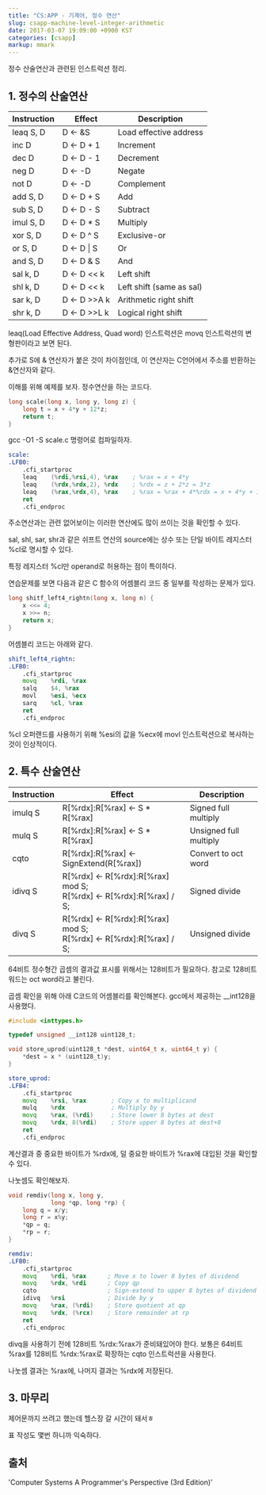 ```yaml
---
title: "CS:APP - 기계어, 정수 연산"
slug: csapp-machine-level-integer-arithmetic
date: 2017-03-07 19:09:00 +0900 KST
categories: [csapp]
markup: mmark
---
```


정수 산술연산과 관련된 인스트럭션 정리.

## 1. 정수의 산술연산

| Instruction | Effect        | Description              |
| ----------- | ------------- | ------------------------ |
| leaq S, D   | D <\- &S      | Load effective address   |
| inc D       | D <\- D + 1   | Increment                |
| dec D       | D <\- D - 1   | Decrement                |
| neg D       | D <\- -D      | Negate                   |
| not D       | D <\- -D      | Complement               |
| add S, D    | D <\- D + S   | Add                      |
| sub S, D    | D <\- D - S   | Subtract                 |
| imul S, D   | D <\- D * S   | Multiply                 |
| xor S, D    | D <\- D ^ S   | Exclusive-or             |
| or S, D     | D <\- D \| S  | Or                       |
| and S, D    | D <\- D & S   | And                      |
| sal k, D    | D <\- D << k  | Left shift               |
| shl k, D    | D <\- D << k  | Left shift (same as sal) |
| sar k, D    | D <\- D >>A k | Arithmetic right shift   |
| shr k, D    | D <\- D >>L k | Logical right shift      |

leaq(Load Effective Address, Quad word) 인스트럭션은
movq 인스트럭션의 변형판이라고 보면 된다.

추가로 S에 & 연산자가 붙은 것이 차이점인데,
이 연산자는 C언어에서 주소를 반환하는 &연산자와 같다.

이해를 위해 예제를 보자. 정수연산을 하는 코드다.

```c
long scale(long x, long y, long z) {
    long t = x + 4*y + 12*z;
    return t;
}
```

gcc -O1 -S scale.c 명령어로 컴파일하자.

```asm
scale:
.LFB0:
    .cfi_startproc
    leaq    (%rdi,%rsi,4), %rax    ; %rax = x + 4*y
    leaq    (%rdx,%rdx,2), %rdx    ; %rdx = z + 2*z = 3*z
    leaq    (%rax,%rdx,4), %rax    ; %rax = %rax + 4*%rdx = x + 4*y + 12*z
    ret
    .cfi_endproc
```

주소연산과는 관련 없어보이는 이러한 연산에도 많이 쓰이는 것을 확인할 수 있다.

sal, shl, sar, shr과 같은 쉬프트 연산의 source에는
상수 또는 단일 바이트 레지스터 %cl로 명시할 수 있다.

특정 레지스터 %cl만 operand로 허용하는 점이 특이하다.

연습문제를 보면 다음과 같은 C 함수의 어셈블리 코드 중 일부를 작성하는 문제가 있다.

```c
long shitf_left4_rightn(long x, long n) {
    x <<= 4;
    x >>= n;
    return x;
}
```

어셈블리 코드는 아래와 같다.

```asm
shift_left4_rightn:
.LFB0:
    .cfi_startproc
    movq    %rdi, %rax
    salq    $4, %rax
    movl    %esi, %ecx
    sarq    %cl, %rax
    ret
    .cfi_endproc
```

%cl 오퍼랜드를 사용하기 위해 %esi의 값을
%ecx에 movl 인스트럭션으로 복사하는 것이 인상적이다.

## 2. 특수 산술연산

| Instruction | Effect                                                                 | Description            |
| ----------- | ---------------------------------------------------------------------- | ---------------------- |
| imulq S     | R[%rdx]:R[%rax] <\- S * R[%rax]                                        | Signed full multiply   |
| mulq S      | R[%rdx]:R[%rax] <\- S * R[%rax]                                        | Unsigned full multiply |
| cqto        | R[%rdx]:R[%rax] <\- SignExtend(R[%rax])                                | Convert to oct word    |
| idivq S     | R[%rdx] <\- R[%rdx]:R[%rax] mod S;<br>R[%rdx] <\- R[%rdx]:R[%rax] / S; | Signed divide          |
| divq S      | R[%rdx] <\- R[%rdx]:R[%rax] mod S;<br>R[%rdx] <\- R[%rdx]:R[%rax] / S; | Unsigned divide        |

64비트 정수형간 곱셈의 결과값 표시를 위해서는 128비트가 필요하다.
참고로 128비트 워드는 oct word라고 불린다.

곱셈 확인을 위해 아래 C코드의 어셈블리를 확인해본다.
gcc에서 제공하는 __int128을 사용했다.

```c
#include <inttypes.h>

typedef unsigned __int128 uint128_t;

void store_uprod(uint128_t *dest, uint64_t x, uint64_t y) {
    *dest = x * (uint128_t)y;
}
```

```asm
store_uprod:
.LFB4:
    .cfi_startproc
    movq    %rsi, %rax       ; Copy x to multiplicand
    mulq    %rdx             ; Multiply by y
    movq    %rax, (%rdi)     ; Store lower 8 bytes at dest
    movq    %rdx, 8(%rdi)    ; Store upper 8 bytes at dest+8
    ret
    .cfi_endproc
```

계산결과 중 중요한 바이트가 %rdx에,
덜 중요한 바이트가 %rax에 대입된 것을 확인할 수 있다.

나눗셈도 확인해보자.

```c
void remdiv(long x, long y,
            long *qp, long *rp) {
    long q = x/y;
    long r = x%y;
    *qp = q;
    *rp = r;
}
```

```asm
remdiv:
.LFB0:
    .cfi_startproc
    movq    %rdi, %rax      ; Move x to lower 8 bytes of dividend
    movq    %rdx, %rdi      ; Copy qp
    cqto                    ; Sign-extend to upper 8 bytes of dividend
    idivq   %rsi            ; Divide by y
    movq    %rax, (%rdi)    ; Store quotient at qp
    movq    %rdx, (%rcx)    ; Store remainder at rp
    ret
    .cfi_endproc
```

divq을 사용하기 전에 128비트 %rdx:%rax가 준비돼있어야 한다.
보통은 64비트 %rax를 128비트 %rdx:%rax로 확장하는 cqto 인스트럭션을 사용한다.

나눗셈 결과는 %rax에, 나머지 결과는 %rdx에 저장된다.

## 3. 마무리

제어문까지 쓰려고 했는데 헬스장 갈 시간이 돼서ㅎ

표 작성도 몇번 하니까 익숙하다.

## 출처

'Computer Systems A Programmer's Perspective (3rd Edition)'
